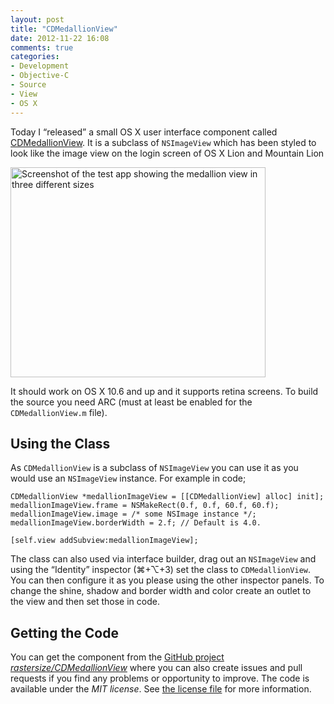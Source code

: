 ```yaml
---
layout: post
title: "CDMedallionView"
date: 2012-11-22 16:08
comments: true
categories:
- Development
- Objective-C
- Source
- View
- OS X
---
```


Today I “released” a small OS X user interface component called [CDMedallionView](https://github.com/rastersize/CDMedallionView). It is a subclass of `NSImageView` which has been styled to look like the image view on the login screen of OS X Lion and Mountain Lion

<img src="http://cloud.github.com/downloads/rastersize/CDMedallionView/CDMedallionView@2x.png" alt="Screenshot of the test app showing the medallion view in three different sizes" width="408px" height="336px" class="center no-border">

It should work on OS X 10.6 and up and it supports retina screens. To build the source you need ARC (must at least be enabled for the `CDMedallionView.m` file). 

## Using the Class
As `CDMedallionView` is a subclass of `NSImageView` you can use it as you would use an `NSImageView` instance. For example in code;

    CDMedallionView *medallionImageView = [[CDMedallionView] alloc] init];
    medallionImageView.frame = NSMakeRect(0.f, 0.f, 60.f, 60.f);
    medallionImageView.image = /* some NSImage instance */; 
    medallionImageView.borderWidth = 2.f; // Default is 4.0.
    
    [self.view addSubview:medallionImageView];
    
The class can also used via interface builder, drag out an `NSImageView` and using the “Identity” inspector (⌘+⌥+3) set the class to `CDMedallionView`. You can then configure it as you please using the other inspector panels. To change the shine, shadow and border width and color create an outlet to the view and then set those in code.

## Getting the Code
You can get the component from the [GitHub project _rastersize/CDMedallionView_](https://github.com/rastersize/CDMedallionView) where you can also create issues and pull requests if you find any problems or opportunity to improve. The code is available under the _MIT license_. See [the license file](https://github.com/rastersize/CDMedallionView/blob/master/LICENSE) for more information.
